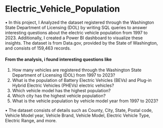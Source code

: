 # Electric_Vehicle_Population
• In this project, I Analyzed the dataset registered through the Washington State Department of Licensing (DOL) by writing SQL queries to answer interesting questions about the electric vehicle population from 1997 to 2023. Additionally, I created a Power BI dashboard to visualize these insights. The dataset is from Data.gov, provided by the State of Washington, and consists of 159,463 records.

#### From the analysis, i found interesting questions like
1. How many vehicles are registered through the Washington State Department of Licensing (DOL) from 1997 to 2023?
2. What is the population of Battery Electric Vehicles (BEVs) and Plug-in Hybrid Electric Vehicles (PHEVs) electric vehicles?
3. Which vehicle model has the highest population?
4. Which city has the highest vehicle population?
5. What is the vehicle population by vehicle model year from 1997 to 2023?

• The dataset consists of details such as County, City, State, Postal code, Vehicle Model year, Vehicle Brand, Vehicle Model, Electric Vehicle Type, Electric Range, and more.
